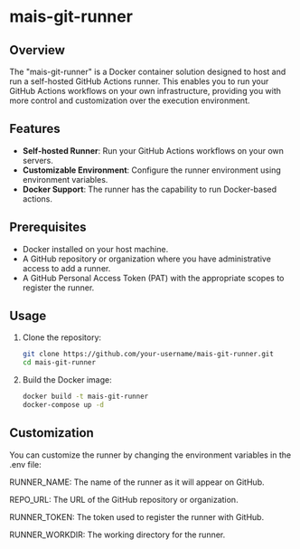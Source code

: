 # mais-git-runner

## Overview

The "mais-git-runner" is a Docker container solution designed to host and run a self-hosted GitHub Actions runner. This enables you to run your GitHub Actions workflows on your own infrastructure, providing you with more control and customization over the execution environment.

## Features

- **Self-hosted Runner**: Run your GitHub Actions workflows on your own servers.
- **Customizable Environment**: Configure the runner environment using environment variables.
- **Docker Support**: The runner has the capability to run Docker-based actions.

## Prerequisites

- Docker installed on your host machine.
- A GitHub repository or organization where you have administrative access to add a runner.
- A GitHub Personal Access Token (PAT) with the appropriate scopes to register the runner.

## Usage

1. Clone the repository:

   ```bash
   git clone https://github.com/your-username/mais-git-runner.git
   cd mais-git-runner
   
2. Build the Docker image:

   ```bash
   docker build -t mais-git-runner 
   docker-compose up -d

## Customization

You can customize the runner by changing the environment variables in the .env file:

RUNNER_NAME: The name of the runner as it will appear on GitHub.

REPO_URL: The URL of the GitHub repository or organization.

RUNNER_TOKEN: The token used to register the runner with GitHub.

RUNNER_WORKDIR: The working directory for the runner.